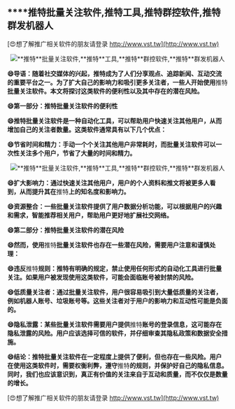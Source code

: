 ## ****推特**批量关注软件,**推特**工具,**推特**群控软件,**推特**群发机器人**

[😍想了解推广相关软件的朋友请登录 http://www.vst.tw](http://www.vst.tw)

 <center><img src="https://vst.tw/MP4/tuiguang/png/7.png" alt="**推特**批量关注软件,**推特**工具,**推特**群控软件,**推特**群发机器人"></center>

**😄导语：随着社交媒体的兴起，**推特**成为了人们分享观点、追踪新闻、互动交流的重要平台之一。为了扩大自己的影响力和吸引更多关注者，一些人开始使用**推特**批量关注软件。本文将探讨这类软件的便利性以及其中存在的潜在风险。**

**😄第一部分：**推特**批量关注软件的便利性**

**😄**推特**批量关注软件是一种自动化工具，可以帮助用户快速关注其他用户，从而增加自己的关注者数量。这类软件通常具有以下几个优点：**

**😄节省时间和精力：手动一个个关注其他用户非常耗时，而批量关注软件可以一次性关注多个用户，节省了大量的时间和精力。**

 <center><img src="https://vst.tw/MP4/tuiguang/png/4.png" alt="**推特**批量关注软件,**推特**工具,**推特**群控软件,**推特**群发机器人"></center>

**😄扩大影响力：通过快速关注其他用户，用户的个人资料和推文将被更多人看到，从而提升其在**推特**上的知名度和影响力。**

**😄资源整合：一些批量关注软件提供了用户数据分析功能，可以根据用户的兴趣和需求，智能推荐相关用户，帮助用户更好地扩展社交网络。**

**😄第二部分：**推特**批量关注软件的潜在风险**

**😄然而，使用**推特**批量关注软件也存在一些潜在风险，需要用户注意和谨慎处理：**

**😄违反**推特**规则：**推特**有明确的规定，禁止使用任何形式的自动化工具进行批量关注。如果用户被发现使用这类软件，可能会面临账号被封禁的风险。**

**😄低质量关注者：通过批量关注软件，用户很容易吸引到大量低质量的关注者，例如机器人账号、垃圾账号等。这些关注者对于用户的影响力和互动性可能是负面的。**

**😄隐私泄露：某些批量关注软件需要用户提供**推特**账号的登录信息，这可能存在隐私泄露的风险。用户应该选择可信的软件，并仔细审查其隐私政策和数据安全措施。**

**😄结论：**推特**批量关注软件在一定程度上提供了便利，但也存在一些风险。用户在使用这类软件时，需要权衡利弊，遵守**推特**的规则，并保护好自己的隐私信息。同时，我们也应该意识到，真正有价值的关注来自于互动和质量，而不仅仅是数量的增长。**

[😍想了解推广相关软件的朋友请登录 http://www.vst.tw](http://www.vst.tw)



